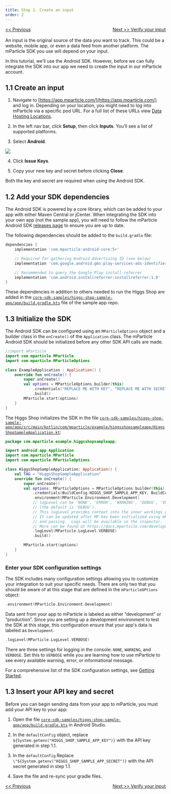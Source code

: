 ```yaml
---
title: Step 1. Create an input
order: 2
---
```

<a href="/developers/tutorials/android/overview/" style="position:relative; float:left"><< Previous</a>
<a href="/developers/tutorials/android/verify-input/" style="position:relative; float:right">Next >> Verify your input</a>
<br/>
<br/>
An input is the original source of the data you want to track. This could be a website, mobile app, or even a data feed from another platform. The mParticle SDK you use will depend on your input. 

In this tutorial, we’ll use the Android SDK. However, before we can fully integrate the SDK into our app we need to create the input in our mParticle account.

## 1.1 Create an input

1. Navigate to [https://app.mparticle.com/](https://app.mparticle.com/) and log in. Depending on your location, you might need to log into mParticle via a specific pod URL. For a full list of these URLs view [Data Hosting Locations](https://docs.mparticle.com/developers/data-localization/#logging-into-mparticle).

2. In the left nav bar, click **Setup**, then click **Inputs**. You’ll see a list of supported platforms.

3. Select **Android**.

![](/images/android-e2e-screenshots/1-create-an-input/create-an-input-1.png)

4. Click **Issue Keys**.

5. Copy your new key and secret before clicking **Close**.

<aside>
    Both the key and secret are required when using the Android SDK. 
</aside>

## 1.2 Add your SDK dependencies

The Android SDK is powered by a core library, which can be added to your app with either Maven Central or jCenter. When integrating the SDK into your own app (not the sample app), you will need to follow the mParticle Android SDK [releases page](https://github.com/mParticle/mparticle-android-sdk/releases) to ensure you are up to date.

The following dependencies should be added to the `build.gradle` file:

~~~groovy
dependencies {
    implementation 'com.mparticle:android-core:5+'

    // Required for gathering Android Advertising ID (see below)
    implementation 'com.google.android.gms:play-services-ads-identifier:16.0.0'

    // Recommended to query the Google Play install referrer
    implementation 'com.android.installreferrer:installreferrer:1.0'
}
~~~

These dependencies in addition to others needed to run the Higgs Shop are added in the [`core-sdk-samples/higgs-shop-sample-app/app/build.gradle.kts`](https://github.com/mParticle/mparticle-android-sample-apps/blob/main/core-sdk-samples/higgs-shop-sample-app/app/build.gradle.kts) file of the sample app repo.

## 1.3 Initialize the SDK

The Android SDK can be configured using an `MParticleOptions` object and a builder class in the `onCreate()` of the `Application` class. The mParticle Android SDK should be initialized before any other SDK API calls are made.

~~~kotlin
//import mParticle
import com.mparticle.MParticle
import com.mparticle.MParticleOptions

class ExampleApplication : Application() {
    override fun onCreate() {
        super.onCreate()
        val options = MParticleOptions.builder(this)
            .credentials("REPLACE ME WITH KEY", "REPLACE ME WITH SECRET")
            .build()
        MParticle.start(options)
    }
}
~~~

The Higgs Shop initializes the SDK in the file [`core-sdk-samples/higgs-shop-sample-app/app/src/main/kotlin/com/mparticle/example/higgsshopsampleapp/HiggsShopSampleApplication.kt`](https://github.com/mParticle/mparticle-android-sample-apps/blob/main/core-sdk-samples/higgs-shop-sample-app/app/src/main/kotlin/com/mparticle/example/higgsshopsampleapp/HiggsShopSampleApplication.kt):

~~~kotlin
package com.mparticle.example.higgsshopsampleapp;

import android.app.Application
import com.mparticle.MParticle
import com.mparticle.MParticleOptions

class HiggsShopSampleApplication: Application() {
    val TAG = "HiggsShopSampleApplication"
    override fun onCreate() {
        super.onCreate()
        val options: MParticleOptions = MParticleOptions.builder(this)
            .credentials(BuildConfig.HIGGS_SHOP_SAMPLE_APP_KEY, BuildConfig.HIGGS_SHOP_SAMPLE_APP_SECRET)
            .environment(MParticle.Environment.Development)
            // logLevel can be 'NONE', 'ERROR', 'WARNING', 'DEBUG', 'VERBOSE', or 'INFO
            // (the default is 'DEBUG').
            // This logLevel provides context into the inner workings of mParticle.
            // It can be updated after MP has been initialized using mParticle.setLogLevel().
            // and passing.  Logs will be available in the inspector.
            // More can be found at https://docs.mparticle.com/developers/sdk/android/logger/
            .logLevel(MParticle.LogLevel.VERBOSE)
            .build()

        MParticle.start(options)
    }
}
~~~

### Enter your SDK configuration settings

The SDK includes many configuration settings allowing you to customize your integration to suit your specific needs. There are only two that you should be aware of at this stage that are defined in the `mParticleOPtions` object:

~~~kotlin
.environment(MParticle.Environment.Development)
~~~

Data sent from your app to mParticle is labeled as either “development” or “production”. Since you are setting up a development environment to test the SDK at this stage, this configuration ensure that your app's data is labeled as `Development`.

~~~kotlin
.logLevel(MParticle.LogLevel.VERBOSE)
~~~

There are three settings for logging in the console: `NONE`, `WARNING`, and `VERBOSE`. Set this to `VERBOSE` while you are learning how to use mParticle to see every available warning, error, or informational message.

For a comprehensive list of the SDK configuration settings, see [Getting Started](https://docs.mparticle.com/developers/sdk/android/getting-started/#sdk-configuration).

## 1.3 Insert your API key and secret

Before you can begin sending data from your app to mParticle, you must add your API key to your app:

1. Open the file [`core-sdk-samples/higgs-shop-sample-app/app/build.gradle.kts`](https://github.com/mParticle/mparticle-android-sample-apps/blob/main/core-sdk-samples/higgs-shop-sample-app/app/build.gradle.kts) in Android Studio.

2.  In the `defaultConfig` object, replace `${System.getenv("HIGGS_SHOP_SAMPLE_APP_KEY")}` with the API key generated in step 1.1.

3. In the `defaultConfig` Replace `\"${System.getenv("HIGGS_SHOP_SAMPLE_APP_SECRET")}` with the API secret generated in step 1.1.

4. Save the file and re-sync your gradle files.

<a href="/developers/tutorials/android/overview/" style="position:relative; float:left"><< Previous</a>
<a href="/developers/tutorials/android/verify-input/" style="position:relative; float:right">Next >> Verify your input</a>